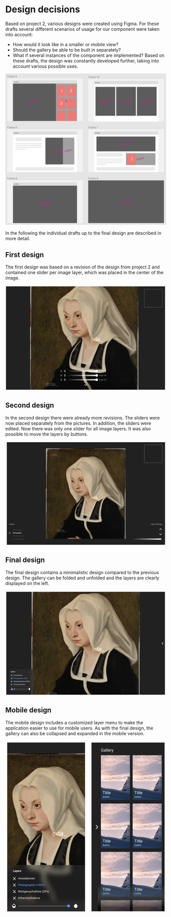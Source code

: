 # Design decisions

Based on project 2, various designs were created using Figma. 
For these drafts several different scenarios of usage for our component were taken into account:

- How would it look like in a smaller or mobile view?
- Should the gallery be able to be built in separately?
- What if several instances of the component are implemented?
Based on these drafts, the design was constantly developed further, taking into account various possible uses. 


![Redesign](pictures/Redesign.png)

In the following the individual drafts up to the final design are described in more detail.

## First design

The first design was based on a revision of the design from project 2 and contained one slider per image layer, which was placed in the center of the image. 

![1Design](pictures/1Design.png)


## Second design

In the second design there were already more revisions. The sliders were now placed separately from the pictures. In addition, the sliders were edited. Now there was only one slider for all image layers. It was also possible to move the layers by buttons.

![2Design](pictures/2Design.png)


## Final design

The final design contains a minimalistic design compared to the previous design. The gallery can be folded and unfolded and the layers are clearly displayed on the left. 

![3Design](pictures/3Design.png)


## Mobile design

The mobile design includes a customized layer menu to make the application easier to use for mobile users. As with the final design, the gallery can also be collapsed and expanded in the mobile version.

![Mobil](pictures/Mobil.png)
